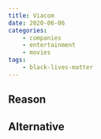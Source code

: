 ```yaml
---
title: Viacom
date: 2020-06-06
categories:
    - companies
    - entertainment
    - movies
tags:
    - black-lives-matter
---
```


## Reason


## Alternative

